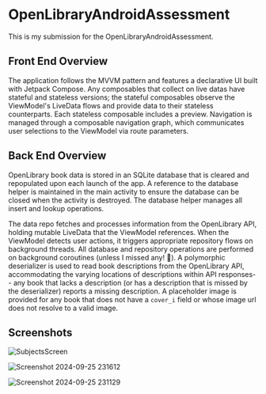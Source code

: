 ﻿# OpenLibraryAndroidAssessment

 This is my submission for the OpenLibraryAndroidAssessment.

## Front End Overview
  The application follows the MVVM pattern and features a declarative UI built with Jetpack Compose. Any composables that collect on live datas have stateful and stateless versions; the stateful composables observe the ViewModel's LiveData flows and provide data to their stateless counterparts. Each stateless composable includes a preview. Navigation is managed through a composable navigation graph, which communicates user selections to the ViewModel via route parameters.

## Back End Overview
  OpenLibrary book data is stored in an SQLite database that is cleared and repopulated upon each launch of the app. A reference to the database helper is maintained in the main activity to ensure the database can be closed when the activity is destroyed. The database helper manages all insert and lookup operations.
  
  The data repo fetches and processes information from the OpenLibrary API, holding mutable LiveData that the ViewModel references. When the ViewModel detects user actions, it triggers appropriate repository flows on background threads. All database and repository operations are performed on background coroutines (unless I missed any! 😬). A polymorphic deserializer is used to read book descriptions from the OpenLibrary API, accommodating the varying locations of descriptions within API responses-- any book that lacks a description (or has a description that is missed by the deserializer) reports a missing description. A placeholder image is provided for any book that does not have a `cover_i` field or whose image url does not resolve to a valid image.

## Screenshots
 ![SubjectsScreen](https://github.com/user-attachments/assets/db62c494-1159-446c-a0e8-389a4b728e97)
   
 ![Screenshot 2024-09-25 231612](https://github.com/user-attachments/assets/d1397e64-9064-4747-bdae-3590729d366b)

 ![Screenshot 2024-09-25 231129](https://github.com/user-attachments/assets/2a0ac715-932e-4fb0-a9bc-99dc8c0152ce)

 
